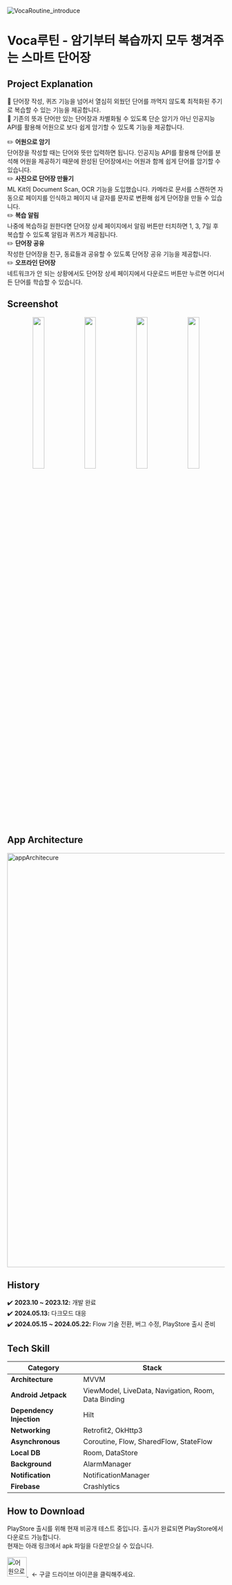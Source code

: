 ![VocaRoutine_introduce](https://github.com/gurumdevv/VocaRoutine/assets/129643788/90e983ed-9593-41ea-bdfb-fcf4e14dfb9e)

# Voca루틴 - 암기부터 복습까지 모두 챙겨주는 스마트 단어장

## Project Explanation
🌟 단어장 작성, 퀴즈 기능을 넘어서 열심히 외웠던 단어를 까먹지 않도록 최적화된 주기로 복습할 수 있는 기능을 제공합니다.<br>
🌟 기존의 뜻과 단어만 있는 단어장과 차별화될 수 있도록 단순 암기가 아닌 인공지능 API를 활용해 어원으로 보다 쉽게 암기할 수 있도록 기능을 제공합니다.<br>
  
✏️ **어원으로 암기**<br>
단어장을 작성할 때는 단어와 뜻만 입력하면 됩니다. 인공지능 API를 활용해 단어를 분석해 어원을 제공하기 때문에 완성된 단어장에서는 어원과 함께 쉽게 단어를 암기할 수 있습니다.<br>
✏️ **사진으로 단어장 만들기**<br>
ML Kit의 Document Scan, OCR 기능을 도입했습니다. 카메라로 문서를 스캔하면 자동으로 페이지를 인식하고 페이지 내 글자를 문자로 변환해 쉽게 단어장을 만들 수 있습니다.<br>
✏️ **복습 알림**<br>
나중에 복습하길 원한다면 단어장 상세 페이지에서 알림 버튼만 터치하면 1, 3, 7일 후 복습할 수 있도록 알림과 퀴즈가 제공됩니다.<br>
✏️ **단어장 공유**<br>
작성한 단어장을 친구, 동료들과 공유할 수 있도록 단어장 공유 기능을 제공합니다.<br>
✏️ **오프라인 단어장**<br>
네트워크가 안 되는 상황에서도 단어장 상세 페이지에서 다운로드 버튼만 누르면 어디서든 단어를 학습할 수 있습니다.<br>

## Screenshot
<p align="center">
<img src="https://github.com/gurumdevv/VocaRoutine/assets/129643788/60b32cde-11e2-47c2-8d40-da8e1007df47" width="23%" height="30%">
<img src="https://github.com/gurumdevv/VocaRoutine/assets/129643788/39780f2b-e423-4d61-8d5e-1a85d0597967" width="23%" height="30%">
<img src="https://github.com/gurumdevv/VocaRoutine/assets/129643788/62a0b8ff-5765-4359-a146-033a46ca3515" width="23%" height="30%">
<img src="https://github.com/gurumdevv/VocaRoutine/assets/129643788/334de7ff-a3b4-4a1a-8f8d-a016bd50cda1" width="23%" height="30%">
</p>

## App Architecture
<img width="960" alt="appArchitecure" src="https://github.com/gurumdevv/VocaRoutine/assets/129643788/cdc59c03-50ee-486f-b6ae-7232eba19dc5">

## History
✔️ **2023.10 ~ 2023.12:** 개발 완료<br>
✔️ **2024.05.13:** 다크모드 대응<br>
✔️ **2024.05.15 ~ 2024.05.22:** Flow 기술 전환, 버그 수정, PlayStore 출시 준비<br>

## Tech Skill
| Category | Stack |
| --- | --- |
| **Architecture** | MVVM |
| **Android Jetpack** | ViewModel, LiveData, Navigation, Room, Data Binding |
| **Dependency Injection** | Hilt |
| **Networking** | Retrofit2, OkHttp3 |
| **Asynchronous** | Coroutine, Flow, SharedFlow, StateFlow |
| **Local DB** | Room, DataStore |
| **Background** | AlarmManager |
| **Notification** | NotificationManager |
| **Firebase** | Crashlytics |

## How to Download
PlayStore 출시를 위해 현재 비공개 테스트 중입니다. 출시가 완료되면 PlayStore에서 다운로드 가능합니다.<br>
현재는 아래 링크에서 apk 파일을 다운받으실 수 있습니다.<br><br>
<a href="https://drive.google.com/drive/folders/18l2NL2vXX4qghP2n8YrMIlTD-qJ9stF2?usp=sharing">
    <img src="https://github.com/gurumdevv/VocaRoutine/assets/129643788/bb151951-8222-4d6d-b729-9cbc959707f5" alt="어원으로 암기" width="45" height="45">
</a> 
&nbsp;&nbsp;← 구글 드라이브 아이콘을 클릭해주세요.
